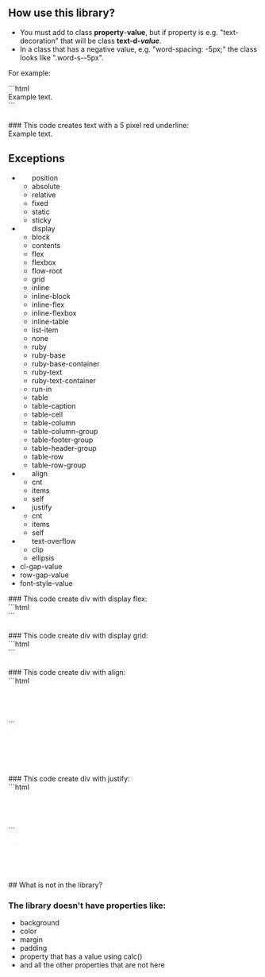 ## How use this library?

- You must add to class **property**-**value**, but if property is e.g. "text-decoration" that will be class **text-d-_value_**.
- In a class that has a negative value, e.g. "word-spacing: -5px;" the class looks like ".word-s--5px".

For example:

<div class="html-code">
```html
<div class="text-d-underline text-d-red text-d-2px">Example text.</div>
```
<div class="copy grid-cl-3-4">
    <img src="/img/copy.svg" alt="copy icon" width="20" height="20">
</div>
</div>
### This code creates text with a 5 pixel red underline:
<div class="example" translate="no">
    <div class="text-d-underline text-d-red text-d-2px">Example text.</div>
</div>

## Exceptions

<ul translate="no">
    <li>
        <ul>position
            <li>absolute</li>
            <li>relative</li>
            <li>fixed</li>
            <li>static</li>
            <li>sticky</li>
        </ul>
    </li>
    <li>
        <ul>display
            <li>block</li>
            <li>contents</li>
            <li>flex</li>
            <li>flexbox</li>
            <li>flow-root</li>
            <li>grid</li>
            <li>inline</li>
            <li>inline-block</li>
            <li>inline-flex</li>
            <li>inline-flexbox</li>
            <li>inline-table</li>
            <li>list-item</li>
            <li>none</li>
            <li>ruby</li>
            <li>ruby-base</li>
            <li>ruby-base-container</li>
            <li>ruby-text</li>
            <li>ruby-text-container</li>
            <li>run-in</li>
            <li>table</li>
            <li>table-caption</li>
            <li>table-cell</li>
            <li>table-column</li>
            <li>table-column-group</li>
            <li>table-footer-group</li>
            <li>table-header-group</li>
            <li>table-row</li>
            <li>table-row-group</li>
        </ul>
    </li>
    <li>
        <ul>align
            <li>cnt</li>
            <li>items</li>
            <li>self</li>
        </ul>
    </li>
    <li>
        <ul>justify
            <li>cnt</li>
            <li>items</li>
            <li>self</li>
        </ul>
    </li>    
    <li>
        <ul>text-overflow
            <li>clip</li>
            <li>ellipsis</li>
        </ul>
    </li>    
    <li>cl-gap-value</li>
    <li>row-gap-value</li>
    <li>font-style-value</li>
</ul>
### This code create div with display flex:

<div class="html-code">
```html

<!-- div with display flex -->

<div class="flex">
    <div class="red"></div>
    <div class="blue"></div>
</div>
```
<div class="copy grid-cl-3-4">
    <img src="/img/copy.svg" alt="copy icon" width="20" height="20">
</div>
</div>

<div class="example" translate="no">
    <div class="flex">
        <div class="red"></div>
        <div class="blue"></div>
    </div>
</div>
### This code create div with display grid:
<div class="html-code">
```html
<!-- div with display grid -->

<div class="grid">
    <div class="red"></div>
    <div class="blue"></div>
</div>
```
<div class="copy grid-cl-3-4">
    <img src="/img/copy.svg" alt="copy icon" width="20" height="20">
</div>
</div>

<div class="example" translate="no">
    <div class="grid">
        <div class="red"></div>
        <div class="blue"></div>
    </div>
</div>
### This code create div with align:
<div class="html-code">
```html
<!-- div with align -->
<div class="grid red align-cnt-center" style="width:5em; height:5em;">
    <div class="blue" style="width:2em; height:2em;"></div>
</div>
```
<div class="copy grid-cl-3-4">
    <img src="/img/copy.svg" alt="copy icon" width="20" height="20">
</div>
</div>

<div class="example" translate="no">
    <div class="grid red align-cnt-center" style="width:5em; height:5em;">
        <div class="blue" style="width:2em; height:2em;"></div>
    </div>
</div>
### This code create div with justify:
<div class="html-code">
```html
<!-- div with justify -->

<div class="grid">
    <div class="grid red" style="width:5em; height:5em;">
        <div class="blue justify-self-center" style="width:2em; height:2em;"></div>
    </div>
</div>
```
<div class="copy grid-cl-3-4">
    <img src="/img/copy.svg" alt="copy icon" width="20" height="20">
</div>
</div>

<div class="example" translate="no">
    <div class="grid red" style="width:5em; height:5em;">
        <div class="blue justify-self-center" style="width:2em; height:2em;"></div>
    </div>
</div>
## What is not in the library?

### The library doesn't have properties like:

- background
- color
- margin
- padding
- property that has a value using calc()
- and all the other properties that are not here
